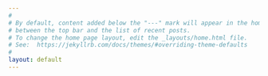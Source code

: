 ```yaml
---
#
# By default, content added below the "---" mark will appear in the home page
# between the top bar and the list of recent posts.
# To change the home page layout, edit the _layouts/home.html file.
# See:  https://jekyllrb.com/docs/themes/#overriding-theme-defaults
#
layout: default
---
```

